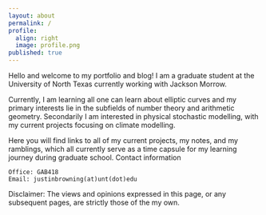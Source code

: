 ```yaml
---
layout: about
permalink: /
profile:
  align: right
  image: profile.png
published: true
---
```


Hello and welcome to my portfolio and blog! I am a graduate student at the University of North Texas currently working with Jackson Morrow.

Currently, I am learning all one can learn about elliptic curves and my primary interests lie in the subfields of number theory and arithmetic geometry. Secondarily I am interested in physical stochastic modelling, with my current projects focusing on climate modelling.

Here you will find links to all of my current projects, my notes, and my ramblings, which all currently serve as a time capsule for my learning journey during graduate school.
Contact information

    Office: GAB418
    Email: justinbrowning(at)unt(dot)edu

Disclaimer: The views and opinions expressed in this page, or any subsequent pages, are strictly those of the my own.
